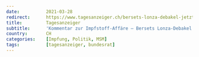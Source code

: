 ```yaml
---
date:          2021-03-28
redirect:      https://www.tagesanzeiger.ch/bersets-lonza-debakel-jetzt-braucht-es-volle-aufklaerung-451814842685
title:         Tagesanzeiger
subtitle:      'Kommentar zur Impfstoff-Affäre – Bersets Lonza-Debakel: Jetzt braucht es volle Aufklärung'
country:       CH
categories:    [Impfung, Politik, MSM]
tags:          [tagesanzeiger, bundesrat]
---
```

